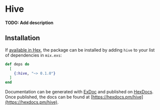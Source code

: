 # Hive

**TODO: Add description**

## Installation

If [available in Hex](https://hex.pm/docs/publish), the package can be installed
by adding `hive` to your list of dependencies in `mix.exs`:

```elixir
def deps do
  [
    {:hive, "~> 0.1.0"}
  ]
end
```

Documentation can be generated with [ExDoc](https://github.com/elixir-lang/ex_doc)
and published on [HexDocs](https://hexdocs.pm). Once published, the docs can
be found at [https://hexdocs.pm/hive](https://hexdocs.pm/hive).

